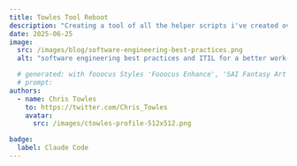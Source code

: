 ```yaml
---
title: Towles Tool Reboot
description: "Creating a tool of all the helper scripts i've created over the years"
date: 2025-06-25
image:
  src: /images/blog/software-engineering-best-practices.png
  alt: "software engineering best practices and ITIL for a better work-life balance"

  # generated: with fooocus Styles 'Fooocus Enhance', 'SAI Fantasy Art', 'SAI Comic Book'
  # prompt: 
authors:
  - name: Chris Towles
    to: https://twitter.com/Chris_Towles
    avatar:
      src: /images/ctowles-profile-512x512.png

badge:
  label: Claude Code
---
```

